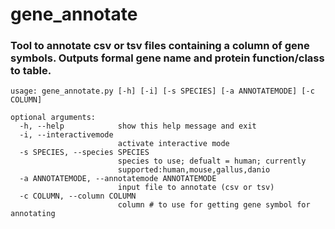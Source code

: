 # gene_annotate
### Tool to annotate csv or tsv files containing a column of gene symbols. Outputs formal gene name and protein function/class to table.

```
usage: gene_annotate.py [-h] [-i] [-s SPECIES] [-a ANNOTATEMODE] [-c COLUMN]

optional arguments:
  -h, --help            show this help message and exit
  -i, --interactivemode
                        activate interactive mode
  -s SPECIES, --species SPECIES
                        species to use; defualt = human; currently
                        supported:human,mouse,gallus,danio
  -a ANNOTATEMODE, --annotatemode ANNOTATEMODE
                        input file to annotate (csv or tsv)
  -c COLUMN, --column COLUMN
                        column # to use for getting gene symbol for annotating
```
